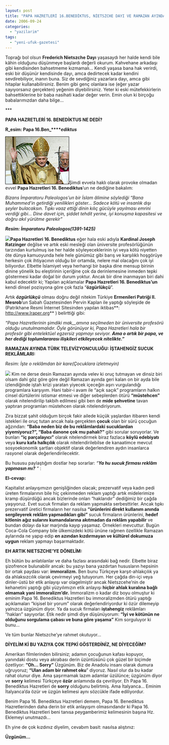 ```yaml
---
layout: post
title: "PAPA HAZRETLERİ 16.BENEDİKTUS, NİETSZCHE DAYI VE RAMAZAN AYINDA TÜRK TELEVİZYONCULUĞU ARASINDA ŞİZOFRENCE TESPİT EDİLMİŞ BİR BAĞ:"
date: 2006-09-24
categories: 
  - "yazilarim"
tags: 
  - "yeni-ufuk-gazetesi"
---
```


Toprağı bol olsun **Frederich Nietszche** **Dayı** yaşasaydı her halde kendi bile kâhin olduğunu düşünmeye başlardı değerli okurum. Kahvehane arkadaşı gibi kendisinden bahsetmeme kızmamalı… Kendi yaşasa bana hak verirdi, eski bir düşünür kendisinde dayı, amca dedirtecek kadar kendini sevdirebiliyor, inanın buna. Siz de sevdiğiniz yazarlara dayı, amca gibi hitaplar kullanabilirsiniz. Benim gibi genç olanlara ise (eğer yazar sayıyorsanız gerçekten) yeğenim diyebilirsiniz. Yeter ki eski mütefekkirlerin bahsettiklerine bir baba nasihati kadar değer verin. Emin olun ki birçoğu babalarımızdan daha bilge…

\*\*\*

**PAPA HAZRETLERİ 16. BENEDİKTUS NE DEDİ?**

**R_esim: Papa 16.Ben_****_ediktus_**

[![](/images/20050424083704pope_inaugural203.jpg)](http://www.bbc.co.uk/worldservice/images/2005/04/20050424083704pope_inaugural203.jpg)Şimdi evvela haklı olarak provoke olmadan evvel **Papa Hazretleri 16. Benediktus**’un ne dediğine bakalım:

_Bizans İmparatoru Paleologos’un bir İslam âlimine söylediği “Bana Muhammed’in getirdiği yenilikleri göster… Sadece kötü ve insanlık dışı şeyler bulacaksın. Tıpkı vaaz ettiği dinin kılıç gücüyle yayılması emrini verdiği gibi… Dine davet için, şiddet tehdit yerine, iyi konuşma kapasitesi ve doğru akıl yürütme gerekir”_

**_Resim: İmparatoru_** **_Paleologos(1391-1425)_**

[![](/images/Manuel_II_Paleologus.jpg)](http://upload.wikimedia.org/wikipedia/en/d/db/Manuel_II_Paleologus.jpg)**Papa Hazretleri 16. Benediktus** eğer hala eski adıyla **Kardinal Joseph Ratzinger** değilse ve artık eski mesleği olan üniversite profesörlüğünün tarzından kurtulmuş ise her halde söyleyeceklerinin iyi veya kötü niyetten öte dünya kamuoyunda hele hele günümüz gibi barış ve karşılıklı hoşgörüye herkesin çok ihtiyacının olduğu bir ortamda, nelere mal olacağını çok iyi biliyordur. Elbette İslamiyet veya herhangi bir başka dine mensup birinin dinine yönelik bu eleştirinin içeriğine çok da derinlemesine inmeden tepki göstermesi kadar doğal bir durum yoktur. Ancak bir dine inanmayan biri dahi kabul edecektir ki; Yapılan açıklamalar **Papa Hazretleri 16. Benediktus’un** kendi dinsel pozisyona göre çok fazla “**özgürlükçü**”.

Artık **_özgürlükçü_** olması doğru değil nitekim Türkiye **Ermenileri Patriği II. Mesrob**’un Sabah Gazetesinden Pervin Kaplan ile yaptığı söyleşide de (Patrikhane Resmi İnternet Sitesinden yapılan iktibas**: http://www.lraper.org** ) belirttiği gibi:

_“Papa Hazretlerinin şimdiki mak__amına seçilmeden bir üniversite profesörü olduğu unutulmamalıdır. Öyle görünüyor ki, Papa Hazretleri hala bir profesör gibi entelektüel egzersiz yapmayı seviyor. **Ama o artık bir papa, ve her dediği toplumlararası ilişkileri etkileyecek nitelikte.”**_

**RAMAZAN AYINDA TÜRK TELEVİZYONCULUĞU: İŞTAHENGİZ SUCUK REKLÂMLARI:**

_Resim: İşte o reklâmdan bir kare(Çocuklara izletmeyin)_

[![](/images/sucuk.jpg)](http://www.afyonkarahisar.gov.tr/markalar/img/sucuk.jpg) Kim ne derse desin Ramazan ayında velev ki oruç tutmayan ve dinsiz biri olsam dahi göz göre göre değil Ramazan ayında geri kalan on bir ayda bile izlendiğinde iştah krizi yaratan yiyecek içeceğin aşırı vurgulandığı programlara karşıyım. Hani tabir-i avam ile “açık saçık” programların halkın cinsel dürtülerini istismar etmesi ve diğer sebeplerden ötürü **“müstehcen”** olarak nitelendirilip takbih edilmesi gibi ben de **mide şehvetine** tavan yaptıran programları müstehcen olarak nitelendiriyorum.

Zira bizzat şahit olduğum birçok fakir ailede küçük yaşlardan itibaren kendi istekleri ile oruç tutan ancak hala gerçekten **çocuk** olan bir sürü çocuğun ağzından: **“Baba neden biz de bu reklâmlardaki sucuklardan yiyemiyoruz?”, “Baba danone çok mu pahalı?”** gibi sorular soruyorlar. Ve bunları **“iç parçalayıcı”** olarak nitelendirmek biraz fazlaca **köylü edebiyatı** veya **kuru kafa halkçılık** olarak nitelendirilebilse de kanaatimce mevcut sosyoekonomik şartları objektif olarak değerlendiren aydın insanlarca rasyonel olarak değerlendirilecektir.

Bu hususu paylaştığım dostlar hep sorarlar: _“**Ya hu sucuk firması reklâm yapmasın mı?** “_ :

**El-cevap:**

Kapitalist anlayışımızın genişliğinden olacak; prezervatif veya kadın pedi üreten firmalarının bile hiç çekinmeden reklam yaptığı artık midelerimize kramp düşürdüğü ancak bizlerinde onları “haklarıdır” dediğimiz bir çağda yaşıyoruz. Evet sucuk firmaları da reklam yapmakta serbesttirler. Ancak tıpkı prezervatif üretici firmaların her nasılsa **“ürünlerini direkt kullanım anında sergileyerek reklâm yapmadıkları gibi”** sucuk firmaların ürünlerini, **hedef kitlenin ağız sularını kumandalarına akıtmadan da reklâm yapabilir** ve bundan dolayı da kar marjında kayıp yaşamaz. Örnekleri mevcuttur. Bugün Coca-Cola Company bile ülkemizdeki kötü ününe rağmen özellikle Ramazan aylarında ne yapıp edip **en azından kızdırmayan ve kültürel dokumuza uygun** reklam yapmayı başarmaktadır.

**EH ARTIK NIETSZCHE’YE DÖNELİM:**

Eh bütün bu anlatılanlar ve daha fazlası arasındaki bağ nedir. Elbette biraz şizofrence bulunabilir ancak: bu yazıyı bana yazdırtan hususların hepsinin bir ortak paydası var: **immoralizm.** Ben bunu Türkçeye karşıt-ahlakçılık ya da ahlaksızcılık olarak çevirmeyi yeğ tutuyorum. Her çağda din-içi veya dinler-üstü bir etik anlayışı var olagelmiştir ancak Nietszcehe’nin de kehanetini yaptığı gibi yüzyılımızın etik anlayışı **hiçbir ahlak kuralına bağlı olmamak yani immoralizm’dir.** İmmoralizm o kadar diz boyu olmuştur ki eminim Papa 16. Benediktus Hazretleri bu immoralizmden ötürü yaptığı açıklamaları “kişisel bir yorum” olarak değerlendiriyordur ki özür dilemeyip yalnızca üzgünüm diyor. Ya da sucuk firmaları **iştahengiz** reklâmları “hakları” sayıyorlar. Etik nedir şimdi diye düşünüyorum: **“İyi ve kötünün ne olduğunu sorgulama çabası ve buna göre yaşama”** Kim sorguluyor ki bunu…

Ve tüm bunlar Nietszche’ye rahmet okutuyor…

**DİYELİM Kİ BU YAZIYA ÇOK TEPKİ GÖSTERDİNİZ, NE DİYECEĞİM?**

Amerikan filmlerinden bilirsiniz; adamın çocuğunun kafası kopuyor, yanındaki dostu veya akrabası derin üzüntüsünü çok güzel bir biçimde özetliyor: **“Oh… Sorry”** Üzgünüm. Biz de Anadolu insanı olarak dumura uğruyoruz; **“Ulan adam bir rahmet oku**” diyoruz. Nasıl olur da bu kadar rahat olunur diye. Ama şaşırmamak lazım adamlar üzülünce; üzgünüm diyor ve **sorry** kelimesi Türkçeye **özür** anlamında da çevriliyor. Eh Papa 16. Benediktus Hazretleri de **sorry** olduğunu belirtmiş. Ama İtalyanca… Eminim İtalyanca’da özür ve üzgün kelimesi aynı sözcükle ifade ediliyordur.

Benim Papa 16. Benediktus Hazretleri demem, Papa 16. Benediktus Hazretlerinden daha derin bir etik anlayışım olmasındandır ki Papa 16. Benediktus Hazretleri beni tanısa peygamberimiz kelimesinin başına Hz. Eklemeyi unutmazdı…

Eh yine de çok kızdınız diyelim, cevabım basit: nasılsa alıştınız:

**Üzgünüm…**
